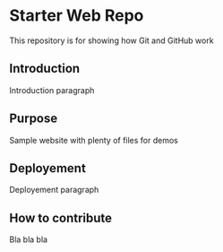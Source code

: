 # Starter Web Repo

This repository is for showing how Git and GitHub work

## Introduction

Introduction paragraph

## Purpose

Sample website with plenty of files for demos

## Deployement

Deployement paragraph

## How to contribute

Bla bla bla